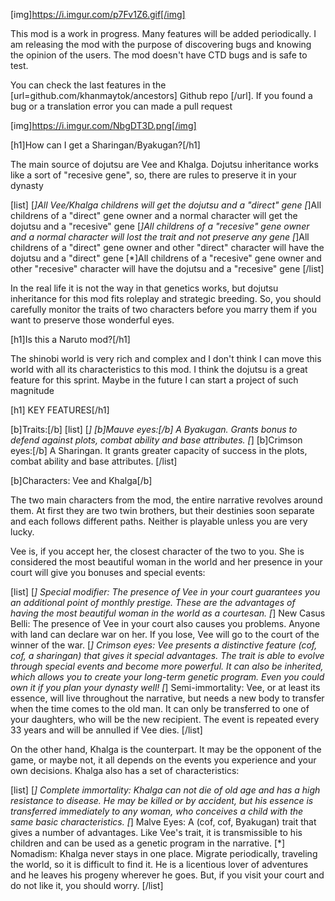 [img]https://i.imgur.com/p7Fv1Z6.gif[/img]

This mod is a work in progress. Many features will be added periodically. I am releasing the mod with the purpose of discovering bugs and knowing the opinion of the users. The mod doesn't have CTD bugs and is safe to test.

You can check the last features in the [url=github.com/khanmaytok/ancestors] Github repo [/url]. If you found a bug or a translation error you can made a pull request

[img]https://i.imgur.com/NbgDT3D.png[/img]

[h1]How can I get a Sharingan/Byakugan?[/h1]

The main source of dojutsu are Vee and Khalga. Dojutsu inheritance works like a sort of "recesive gene", so, there are rules to preserve it in your dynasty

[list]
[*]All Vee/Khalga childrens will get the dojutsu and a "direct" gene
    [*]All childrens of a "direct" gene owner and a normal character will get the dojutsu and a "recesive" gene
    [*]All childrens of a "recesive" gene owner and a normal character will lost the trait and not preserve any gene
    [*]All childrens of a "direct" gene owner and other "direct" character will have the dojutsu and a "direct" gene
    [*]All childrens of a "recesive" gene owner and other "recesive" character will have the dojutsu and a "recesive" gene
[/list]

In the real life it is not the way in that genetics works, but dojutsu inheritance for this mod fits roleplay and strategic breeding. So, you should carefully monitor the traits of two characters before you marry them if you want to preserve those wonderful eyes.

[h1]Is this a Naruto mod?[/h1]

The shinobi world is very rich and complex and  I don't think I can move this world with all its characteristics to this mod. I think the dojutsu is a great feature for this sprint. Maybe in the future I can start a project of such magnitude

[h1] KEY FEATURES[/h1]

[b]Traits:[/b]
[list]
[*] [b]Mauve eyes:[/b] A Byakugan. Grants bonus to defend against plots, combat ability and base attributes.
[*] [b]Crimson eyes:[/b] A Sharingan. It grants greater capacity of success in the plots, combat ability and base attributes.
[/list]

[b]Characters: Vee and Khalga[/b]

The two main characters from the mod, the entire narrative revolves around them. At first they are two twin brothers, but their destinies soon separate and each follows different paths. Neither is playable unless you are very lucky.

Vee is, if you accept her, the closest character of the two to you. She is considered the most beautiful woman in the world and her presence in your court will give you bonuses and special events:

[list]
[*] Special modifier: The presence of Vee in your court guarantees you an additional point of monthly prestige. These are the advantages of having the most beautiful woman in the world as a courtesan.
[*] New Casus Belli: The presence of Vee in your court also causes you problems. Anyone with land can declare war on her. If you lose, Vee will go to the court of the winner of the war.
[*] Crimson eyes: Vee presents a distinctive feature (cof, cof, a sharingan) that gives it special advantages. The trait is able to evolve through special events and become more powerful. It can also be inherited, which allows you to create your long-term genetic program. Even you could own it if you plan your dynasty well!
[*] Semi-immortality: Vee, or at least its essence, will live throughout the narrative, but needs a new body to transfer when the time comes to the old man. It can only be transferred to one of your daughters, who will be the new recipient. The event is repeated every 33 years and will be annulled if Vee dies.
[/list]

On the other hand, Khalga is the counterpart. It may be the opponent of the game, or maybe not, it all depends on the events you experience and your own decisions. Khalga also has a set of characteristics:

[list]
[*] Complete immortality: Khalga can not die of old age and has a high resistance to disease. He may be killed or by accident, but his essence is transferred immediately to any woman, who conceives a child with the same basic characteristics.
[*] Malve Eyes: A (cof, cof, Byakugan) trait that gives a number of advantages. Like Vee's trait, it is transmissible to his children and can be used as a genetic program in the narrative.
[*] Nomadism: Khalga never stays in one place. Migrate periodically, traveling the world, so it is difficult to find it. He is a licentious lover of adventures and he leaves his progeny wherever he goes. But, if you visit your court and do not like it, you should worry.
[/list]
